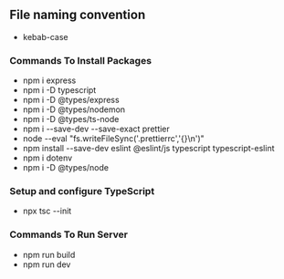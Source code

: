 ## File naming convention

-   kebab-case

### Commands To Install Packages

-   npm i express
-   npm i -D typescript
-   npm i -D @types/express
-   npm i -D @types/nodemon
-   npm i -D @types/ts-node
-   npm i --save-dev --save-exact prettier
-   node --eval "fs.writeFileSync('.prettierrc','{}\n')"
-   npm install --save-dev eslint @eslint/js typescript typescript-eslint
-   npm i dotenv
-   npm i -D @types/node

### Setup and configure TypeScript

-   npx tsc --init

### Commands To Run Server

-   npm run build
-   npm run dev
